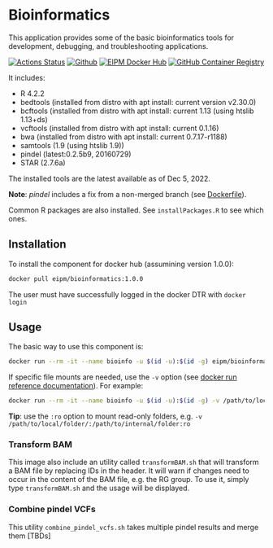 # Bioinformatics

This application provides some of the basic bioinformatics tools for development, debugging, and troubleshooting applications.

[![Actions Status](https://github.com/eipm/bioinformatics/workflows/Docker/badge.svg)](https://github.com/eipm/bioinformatics/actions) [![Github](https://img.shields.io/badge/github-1.3.1-green?style=flat&logo=github)](https://github.com/eipm/bioinformatics) [![EIPM Docker Hub](https://img.shields.io/badge/EIPM%20docker%20hub-1.3.1-blue?style=flat&logo=docker)](https://hub.docker.com/repository/docker/eipm/bioinformatics) [![GitHub Container Registry](https://img.shields.io/badge/GitHub%20Container%20Registry-1.3.1-blue?style=flat&logo=docker)](https://github.com/orgs/eipm/packages/container/package/bioinformatics)

It includes:

* R 4.2.2
* bedtools (installed from distro with apt install: current version v2.30.0)
* bcftools (installed from distro with apt install: current 1.13 (using htslib 1.13+ds)
* vcftools (installed from distro with apt install: current 0.1.16)
* bwa (installed from distro with apt install: current 0.7.17-r1188)
* samtools (1.9 (using htslib 1.9))
* pindel (latest:0.2.5b9, 20160729)
* STAR (2.7.6a)

The installed tools are the latest available as of Dec 5, 2022.

**Note**: *pindel* includes a fix from a non-merged branch (see [Dockerfile](./Dockerfile)).

Common R packages are also installed. See `installPackages.R` to see which ones.

## Installation

To install the component for docker hub (assumining version 1.0.0):

```bash
docker pull eipm/bioinformatics:1.0.0
```

The user must have successfully logged in the docker DTR with `docker login`  

## Usage

The basic way to use this component is:

```bash
docker run --rm -it --name bioinfo -u $(id -u):$(id -g) eipm/bioinformatics:1.0.0  /bin/bash
```

If specific file mounts are needed, use the `-v` option (see [docker run reference documentation](https://docs.docker.com/engine/reference/run/)). For example:

```bash
docker run --rm -it --name bioinfo -u $(id -u):$(id -g) -v /path/to/local/folder/:/path/to/internal/folder eipm/bioinformatics:1.0.0  /bin/bash
```

**Tip**: use the `:ro` option to mount read-only folders, e.g. `-v /path/to/local/folder/:/path/to/internal/folder:ro`

### Transform BAM

This image also include an utility called `transformBAM.sh` that will transform a BAM file by replacing IDs in the header. It will warn if changes need to occur in the content of the BAM file, e.g. the RG group. To use it, simply type `transformBAM.sh` and the usage will be displayed.

### Combine pindel VCFs
This utility `combine_pindel_vcfs.sh` takes multiple pindel results and merge them [TBDs]